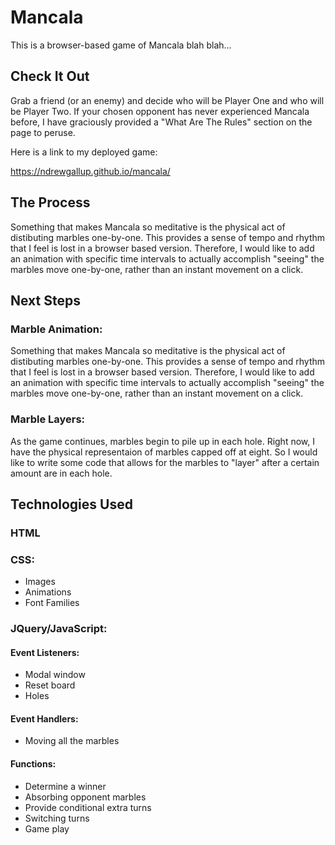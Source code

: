 
# **Mancala**



This is a browser-based game of Mancala blah blah...

## Check It Out

Grab a friend (or an enemy) and decide who will be Player One and who will be Player Two. If your chosen opponent has never experienced Mancala before, I have graciously provided a "What Are The Rules" section on the page to peruse.  

Here is a link to my deployed game:

<https://ndrewgallup.github.io/mancala/>

## The Process
Something that makes Mancala so meditative is the physical act of distibuting marbles one-by-one. This provides a sense of tempo and rhythm that I feel is lost in a browser based version. Therefore, I would like to add an animation with specific time intervals to actually accomplish "seeing" the marbles move one-by-one, rather than an instant movement on a click. 


## Next Steps

### Marble Animation:

Something that makes Mancala so meditative is the physical act of distibuting marbles one-by-one. This provides a sense of tempo and rhythm that I feel is lost in a browser based version. Therefore, I would like to add an animation with specific time intervals to actually accomplish "seeing" the marbles move one-by-one, rather than an instant movement on a click. 

### Marble Layers:
As the game continues, marbles begin to pile up in each hole. Right now, I have the physical representaion of marbles capped off at eight. So I would like to write some code that allows for the marbles to "layer" after a certain amount are in each hole. 




## Technologies Used

### HTML
### CSS:
- Images
- Animations
- Font Families


### JQuery/JavaScript:
#### Event Listeners:

- Modal window
- Reset board
- Holes

#### Event Handlers:

- Moving all the marbles

#### Functions:
- Determine a winner
- Absorbing opponent marbles
- Provide conditional extra turns
- Switching turns
- Game play





